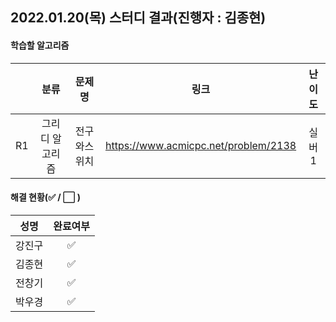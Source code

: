 ## 2022.01.20(목) 스터디 결과(진행자 : 김종현)

#### 학습할 알고리즘

|      |      분류       |    문제명    |                 링크                 | 난이도 |
| :--: | :-------------: | :----------: | :----------------------------------: | :----: |
|  R1  | 그리디 알고리즘 | 전구와스위치 | https://www.acmicpc.net/problem/2138 | 실버1  |

#### 해결 현황(:white_check_mark: / :white_large_square:  )

|  성명  |       완료여부       |
| :----: | :------------------: |
| 강진구 | :white_check_mark: |
| 김종현 | :white_check_mark: |
| 전창기 | :white_check_mark: |
| 박우경 | :white_check_mark: |

